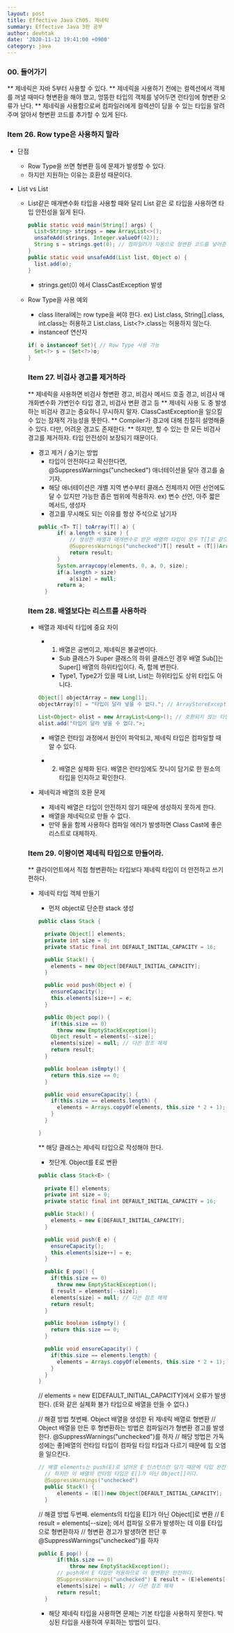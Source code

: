 ```yaml
---
layout: post
title: Effective Java Ch05. 제네릭
summary: Effective Java 3판 공부
author: devhtak
date: '2020-11-12 19:41:00 +0900'
category: java
---
```


### 00. 들어가기

** 제네릭은 자바 5부터 사용할 수 있다.
** 제네릭을 사용하기 전에는 컬렉션에서 객체를 꺼낼 때마다 형변환을 해야 했고, 엉뚱한 타입의 객체를 넣어두면 런타임에 형변환 오류가 난다.
** 제네릭을 사용함으로써 컴파일러에게 컬렉션이 담을 수 있는 타입을 알려주며 알아서 형변환 코드를 추가할 수 있게 된다.

### Item 26. Row type은 사용하지 말라

- 단점
  - Row Type을 쓰면 형변환 등에 문제가 발생할 수 있다.
  - 하지만 지원하는 이유는 호환성 때문이다.
  
- List vs List<Object>
  - List<Object>같은 매개변수화 타입을 사용할 때와 달리 List 같은 로 타입을 사용하면 타입 안전성을 잃게 된다.
  ```java
  public static void main(String[] args) {
    List<String> strings = new ArrayList<>();
    unsafeAdd(strings, Integer.valueOf(42));
    String s = strings.get(0); // 컴파일러가 자동으로 형변환 코드를 넣어준다. 하지만 Integer가 들어있기 때문에 경고 발생
  }
  public static void unsafeAdd(List list, Object o) {
    list.add(o);
  }
  ```
  - strings.get(0) 에서 ClassCastException 발생
  
- Row Type을 사용 예외
  - class literal에는 row type을 써야 한다. ex) List.class, String[].class, int.class는 허용하고 List<String>.class, List<?>.class는 허용하지 않는다.
  - instanceof 연산자
  ```java
  if( o instanceof Set){ // Row Type 사용 가능
    Set<?> s = (Set<?>)o; 
  }
  ```

### Item 27. 비검사 경고를 제거하라

** 제네릭을 사용하면 비검사 형변환 경고, 비검사 메서드 호출 경고, 비검사 매개화변수화 가변인수 타입 경고, 비검사 변환 경고 등
** 제네릭 사용 도 중 발생하는 비검사 경고는 중요하니 무시하지 말자. ClassCastException을 일으킬 수 있는 잠재적 가능성을 뜻한다.
** Compiler가 경고에 대해 친절히 설명해줄 수 있다. 다만, 어려운 경고도 존재한다.
** 하지만, 할 수 있는 한 모든 비검사 경고를 제거하자. 타입 안전성이 보장되기 때문이다.

- 경고 제거 / 숨기는 방법
  - 타입이 안전하다고 확신한다면, @SuppressWarnings("unchecked") 애너테이션을 달아 경고를 숨기자.
  - 해당 애너테이션은 개별 지역 변수부터 클래스 전체까지 어떤 선언에도 달 수 있지만 가능한 좁은 범위에 적용하자.
  ex) 변수 선언, 아주 짧은 메서드, 생성자
  - 경고를 무시해도 되는 이유를 항상 주석으로 남기자
  ```java
  public <T> T[] toArray(T[] a) {
		if( a.length < size ) {
			// 생성한 배열과 매개변수로 받은 배열의 타입이 모두 T[]로 같으므로 올바른 형변환이다.
			@SuppressWarnings("unchecked")T[] result = (T[])Arrays.copyOf(elements, size, a.getClass());
			return result;
		}
		System.arraycopy(elements, 0, a, 0, size);
		if(a.length > size) 
			a[size] = null;
		return a;
	}  
  ```
  
### Item 28. 배열보다는 리스트를 사용하라
  
- 배열과 제네릭 타입에 중요 차이
  - 1. 배열은 공변이고, 제네릭은 불공변이다.
    - Sub 클래스가 Super 클래스의 하위 클래스인 경우 배열 Sub[]는 Super[] 배열의 하위타입이다. 즉, 함께 변한다.
    - Type1, Type2가 있을 때 List<Type1>, List<Type2>는 하위타입도 상위 타입도 아니다.
  ```java
  Object[] objectArray = new Long[1];
  objectArray[0] = "타입이 달라 넣을 수 없다."; // ArrayStoreException을 일으킨다.

  List<Object> olist = new ArrayList<Long>(); // 호환되지 않는 타입이다.
  olist.add("타입이 달라 넣을 수 없다.">;
  ```
    - 배열은 런타임 과정에서 원인이 파악되고, 제네릭 타입은 컴파일할 때 알 수 있다.

  - 2. 배열은 실체화 된다. 배열은 런타임에도 잣니이 담기로 한 원소의 타입을 인지하고 확인한다. 
  
- 제네릭과 배열의 호환 문제
  - 제네릭 배열은 타입이 안전하지 않기 때문에 생성하지 못하게 한다.
  - 배열을 제네릭으로 만들 수 없다.
  - 만약 둘을 함께 사용하다 컴파일 에러가 발생하면 Class Cast에 좋은 리스트로 대체하자.
  
### Item 29. 이왕이면 제네릭 타입으로 만들어라.

** 클라이언트에서 직접 형변환하는 타입보다 제네릭 타입이 더 안전하고 쓰기 편하다.
- 제네릭 타입 객체 만들기
  - 먼저 object로 단순한 stack 생성
  ```java
  public class Stack {

    private Object[] elements;
    private int size = 0;
    private static final int DEFAULT_INITIAL_CAPACITY = 16;

    public Stack() {
      elements = new Object[DEFAULT_INITIAL_CAPACITY];
    }

    public void push(Object e) {
      ensureCapacity();
      this.elements[size++] = e;
    }

    public Object pop() {
      if(this.size == 0)
        throw new EmptyStackException();
      Object result = elements[--size];
      elements[size] = null; // 다쓴 참조 해제
      return result;
    }

    public boolean isEmpty() {
      return this.size == 0;
    }

    public void ensureCapacity() {
      if(this.size == elements.length) {
        elements = Arrays.copyOf(elements, this.size * 2 + 1);
      }
    }

  }

  ```
  ** 해당 클래스는 제네릭 타입으로 작성해야 한다.
  
  - 첫단계. Object를 E로 변환
  ```java
  public class Stack<E> {
	
    private E[] elements;
    private int size = 0;
    private static final int DEFAULT_INITIAL_CAPACITY = 16;

    public Stack() {
      elements = new E[DEFAULT_INITIAL_CAPACITY];
    }

    public void push(E e) {
      ensureCapacity();
      this.elements[size++] = e;
    }

    public E pop() {
      if(this.size == 0)
        throw new EmptyStackException();
      E result = elements[--size];
      elements[size] = null; // 다쓴 참조 해제
      return result;
    }

    public boolean isEmpty() {
      return this.size == 0;
    }

    public void ensureCapacity() {
      if(this.size == elements.length) {
        elements = Arrays.copyOf(elements, this.size * 2 + 1);
      }
    }
  }
  ```
  // elements = new E[DEFAULT_INITIAL_CAPACITY]에서 오류가 발생한다. (E와 같은 실체화 불가 타입으로 배열을 만들 수 없다.)
  
  // 해결 방법 첫번째. Object 배열을 생성한 뒤 제네릭 배열로 형변환
  // Object 배열을 만든 후 형변환하는 방법은 컴파일러가 형변환 경고를 발생한다. @SuppressWarnings("unchecked")를 하자
  // 해당 방법은 가독성에는 좋]배열의 런타임 타입이 컴파일 타임 타입과 다르기 때문에 힙 오염을 일으킨다.
  ```java
  // 배열 elements는 push(E)로 넘어온 E 인스턴스만 담기 때문에 타입 완전성을 보장한다.
	// 하지만 이 배열의 런타임 타입은 E[]가 아닌 Object[]이다.
	@SuppressWarnings("unchecked")
	public Stack() {
		elements = (E[])new Object[DEFAULT_INITIAL_CAPACITY];
	}
  ```
  
  // 해결 방법 두번째. elements의 타입을 E[]가 아닌 Object[]로 변환
  // E result = elements[--size]; 에서 컴파일 오류가 발생하는 데 이를 E타입으로 형변환하자
  // 형변환 경고가 발생하면 판단 후 @SuppressWarnings("unchecked")를 하자
  ```java
  public E pop() {
		if(this.size == 0)
			throw new EmptyStackException();
		// push에서 E 타입만 허용하므로 이 형변환은 안전하다.
		@SuppressWarnings("unchecked") E result = (E)elements[--size];
		elements[size] = null; // 다쓴 참조 해제
		return result;
	}
  ```
  - 해당 제네릭 타입을 사용하면 문제는 기본 타입을 사용하지 못한다. 박싱된 타입을 사용하여 우회하는 방법이 있다.
  
  
  
  
  
  
  
  
  
  
  
